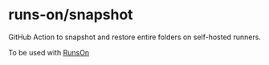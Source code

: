 # runs-on/snapshot

GitHub Action to snapshot and restore entire folders on self-hosted runners.

To be used with [RunsOn](https://runs-on.com)
